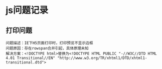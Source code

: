 # js问题记录

## 打印问题
    问题描述：IE下H5页面打印时，打印预览不显示边框
    问题原因：存在rowspan合并引起，具体原理未知
    解决方案：<!DOCTYPE html>替换为<!DOCTYPE HTML PUBLIC "-//W3C//DTD HTML 4.01 Transitional//EN" "http://www.w3.org/TR/xhtml1/DTD/xhtml1-transitional.dtd">
